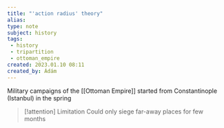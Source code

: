```yaml
---
title: "'action radius' theory"
alias: 
type: note
subject: history
tags:
 - history
 - tripartition
 - ottoman_empire
created: 2023.01.10 08:11
created_by: Ádám
---
```

Military campaigns of the [[Ottoman Empire]] started from Constantinople (Istanbul) in the spring

>[!attention] Limitation
>Could only siege far-away places for  few months